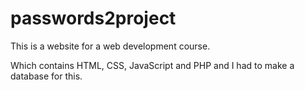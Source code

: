 # passwords2project
This is a website for a web development course.

Which contains HTML, CSS, JavaScript and PHP and I had to make a database for this.
